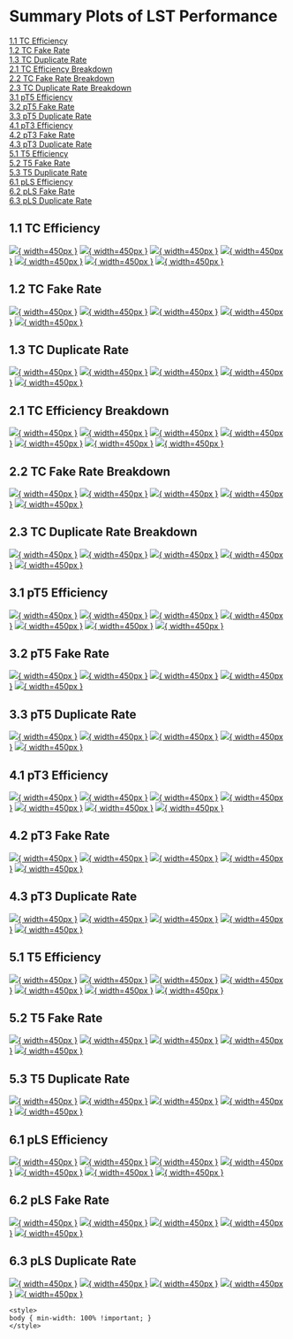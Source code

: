 # Summary Plots of LST Performance

[1.1 TC Efficiency](#1.1)<br/>[1.2 TC Fake Rate](#1.2)<br/>[1.3 TC Duplicate Rate](#1.3)<br/>[2.1 TC Efficiency Breakdown](#2.1)<br/>[2.2 TC Fake Rate Breakdown](#2.2)<br/>[2.3 TC Duplicate Rate Breakdown](#2.3)<br/>[3.1 pT5 Efficiency](#3.1)<br/>[3.2 pT5 Fake Rate](#3.2)<br/>[3.3 pT5 Duplicate Rate](#3.3)<br/>[4.1 pT3 Efficiency](#4.1)<br/>[4.2 pT3 Fake Rate](#4.2)<br/>[4.3 pT3 Duplicate Rate](#4.3)<br/>[5.1 T5 Efficiency](#5.1)<br/>[5.2 T5 Fake Rate](#5.2)<br/>[5.3 T5 Duplicate Rate](#5.3)<br/>[6.1 pLS Efficiency](#6.1)<br/>[6.2 pLS Fake Rate](#6.2)<br/>[6.3 pLS Duplicate Rate](#6.3)<br/>

## <a name="1.1"></a> 1.1 TC Efficiency

[![](../mtv/var/TC_eff_pt.png){ width=450px }](TC_eff_pt.html)
[![](../mtv/var/TC_eff_ptzoom.png){ width=450px }](TC_eff_ptzoom.html)
[![](../mtv/var/TC_eff_etacoarse.png){ width=450px }](TC_eff_etacoarse.html)
[![](../mtv/var/TC_eff_etacoarsezoom.png){ width=450px }](TC_eff_etacoarsezoom.html)
[![](../mtv/var/TC_eff_dxycoarse.png){ width=450px }](TC_eff_dxycoarse.html)
[![](../mtv/var/TC_eff_dzcoarse.png){ width=450px }](TC_eff_dzcoarse.html)
[![](../mtv/var/TC_eff_phi.png){ width=450px }](TC_eff_phi.html)

## <a name="1.2"></a> 1.2 TC Fake Rate

[![](../mtv/var/TC_fakerate_pt.png){ width=450px }](TC_fakerate_pt.html)
[![](../mtv/var/TC_fakerate_ptzoom.png){ width=450px }](TC_fakerate_ptzoom.html)
[![](../mtv/var/TC_fakerate_etacoarse.png){ width=450px }](TC_fakerate_etacoarse.html)
[![](../mtv/var/TC_fakerate_etacoarsezoom.png){ width=450px }](TC_fakerate_etacoarsezoom.html)
[![](../mtv/var/TC_fakerate_phi.png){ width=450px }](TC_fakerate_phi.html)

## <a name="1.3"></a> 1.3 TC Duplicate Rate

[![](../mtv/var/TC_duplrate_pt.png){ width=450px }](TC_duplrate_pt.html)
[![](../mtv/var/TC_duplrate_ptzoom.png){ width=450px }](TC_duplrate_ptzoom.html)
[![](../mtv/var/TC_duplrate_etacoarse.png){ width=450px }](TC_duplrate_etacoarse.html)
[![](../mtv/var/TC_duplrate_etacoarsezoom.png){ width=450px }](TC_duplrate_etacoarsezoom.html)
[![](../mtv/var/TC_duplrate_phi.png){ width=450px }](TC_duplrate_phi.html)

## <a name="2.1"></a> 2.1 TC Efficiency Breakdown

[![](../mtv/var/TC_eff_stack_pt.png){ width=450px }](TCStack_eff_stack_pt.html)
[![](../mtv/var/TC_eff_stack_ptzoom.png){ width=450px }](TCStack_eff_stack_ptzoom.html)
[![](../mtv/var/TC_eff_stack_etacoarse.png){ width=450px }](TCStack_eff_stack_etacoarse.html)
[![](../mtv/var/TC_eff_stack_etacoarsezoom.png){ width=450px }](TCStack_eff_stack_etacoarsezoom.html)
[![](../mtv/var/TC_eff_stack_dxycoarse.png){ width=450px }](TCStack_eff_stack_dxycoarse.html)
[![](../mtv/var/TC_eff_stack_dzcoarse.png){ width=450px }](TCStack_eff_stack_dzcoarse.html)
[![](../mtv/var/TC_eff_stack_phi.png){ width=450px }](TCStack_eff_stack_phi.html)

## <a name="2.2"></a> 2.2 TC Fake Rate Breakdown

[![](../mtv/var/TC_fakerate_stack_pt.png){ width=450px }](TCStack_fakerate_stack_pt.html)
[![](../mtv/var/TC_fakerate_stack_ptzoom.png){ width=450px }](TCStack_fakerate_stack_ptzoom.html)
[![](../mtv/var/TC_fakerate_stack_etacoarse.png){ width=450px }](TCStack_fakerate_stack_etacoarse.html)
[![](../mtv/var/TC_fakerate_stack_etacoarsezoom.png){ width=450px }](TCStack_fakerate_stack_etacoarsezoom.html)
[![](../mtv/var/TC_fakerate_stack_phi.png){ width=450px }](TCStack_fakerate_stack_phi.html)

## <a name="2.3"></a> 2.3 TC Duplicate Rate Breakdown

[![](../mtv/var/TC_duplrate_stack_pt.png){ width=450px }](TCStack_duplrate_stack_pt.html)
[![](../mtv/var/TC_duplrate_stack_ptzoom.png){ width=450px }](TCStack_duplrate_stack_ptzoom.html)
[![](../mtv/var/TC_duplrate_stack_etacoarse.png){ width=450px }](TCStack_duplrate_stack_etacoarse.html)
[![](../mtv/var/TC_duplrate_stack_etacoarsezoom.png){ width=450px }](TCStack_duplrate_stack_etacoarsezoom.html)
[![](../mtv/var/TC_duplrate_stack_phi.png){ width=450px }](TCStack_duplrate_stack_phi.html)

## <a name="3.1"></a> 3.1 pT5 Efficiency

[![](../mtv/var/pT5_eff_pt.png){ width=450px }](pT5_eff_pt.html)
[![](../mtv/var/pT5_eff_ptzoom.png){ width=450px }](pT5_eff_ptzoom.html)
[![](../mtv/var/pT5_eff_etacoarse.png){ width=450px }](pT5_eff_etacoarse.html)
[![](../mtv/var/pT5_eff_etacoarsezoom.png){ width=450px }](pT5_eff_etacoarsezoom.html)
[![](../mtv/var/pT5_eff_dxycoarse.png){ width=450px }](pT5_eff_dxycoarse.html)
[![](../mtv/var/pT5_eff_dzcoarse.png){ width=450px }](pT5_eff_dzcoarse.html)
[![](../mtv/var/pT5_eff_phi.png){ width=450px }](pT5_eff_phi.html)

## <a name="3.2"></a> 3.2 pT5 Fake Rate

[![](../mtv/var/pT5_fakerate_pt.png){ width=450px }](pT5_fakerate_pt.html)
[![](../mtv/var/pT5_fakerate_ptzoom.png){ width=450px }](pT5_fakerate_ptzoom.html)
[![](../mtv/var/pT5_fakerate_etacoarse.png){ width=450px }](pT5_fakerate_etacoarse.html)
[![](../mtv/var/pT5_fakerate_etacoarsezoom.png){ width=450px }](pT5_fakerate_etacoarsezoom.html)
[![](../mtv/var/pT5_fakerate_phi.png){ width=450px }](pT5_fakerate_phi.html)

## <a name="3.3"></a> 3.3 pT5 Duplicate Rate

[![](../mtv/var/pT5_duplrate_pt.png){ width=450px }](pT5_duplrate_pt.html)
[![](../mtv/var/pT5_duplrate_ptzoom.png){ width=450px }](pT5_duplrate_ptzoom.html)
[![](../mtv/var/pT5_duplrate_etacoarse.png){ width=450px }](pT5_duplrate_etacoarse.html)
[![](../mtv/var/pT5_duplrate_etacoarsezoom.png){ width=450px }](pT5_duplrate_etacoarsezoom.html)
[![](../mtv/var/pT5_duplrate_phi.png){ width=450px }](pT5_duplrate_phi.html)

## <a name="4.1"></a> 4.1 pT3 Efficiency

[![](../mtv/var/pT3_eff_pt.png){ width=450px }](pT3_eff_pt.html)
[![](../mtv/var/pT3_eff_ptzoom.png){ width=450px }](pT3_eff_ptzoom.html)
[![](../mtv/var/pT3_eff_etacoarse.png){ width=450px }](pT3_eff_etacoarse.html)
[![](../mtv/var/pT3_eff_etacoarsezoom.png){ width=450px }](pT3_eff_etacoarsezoom.html)
[![](../mtv/var/pT3_eff_dxycoarse.png){ width=450px }](pT3_eff_dxycoarse.html)
[![](../mtv/var/pT3_eff_dzcoarse.png){ width=450px }](pT3_eff_dzcoarse.html)
[![](../mtv/var/pT3_eff_phi.png){ width=450px }](pT3_eff_phi.html)

## <a name="4.2"></a> 4.2 pT3 Fake Rate

[![](../mtv/var/pT3_fakerate_pt.png){ width=450px }](pT3_fakerate_pt.html)
[![](../mtv/var/pT3_fakerate_ptzoom.png){ width=450px }](pT3_fakerate_ptzoom.html)
[![](../mtv/var/pT3_fakerate_etacoarse.png){ width=450px }](pT3_fakerate_etacoarse.html)
[![](../mtv/var/pT3_fakerate_etacoarsezoom.png){ width=450px }](pT3_fakerate_etacoarsezoom.html)
[![](../mtv/var/pT3_fakerate_phi.png){ width=450px }](pT3_fakerate_phi.html)

## <a name="4.3"></a> 4.3 pT3 Duplicate Rate

[![](../mtv/var/pT3_duplrate_pt.png){ width=450px }](pT3_duplrate_pt.html)
[![](../mtv/var/pT3_duplrate_ptzoom.png){ width=450px }](pT3_duplrate_ptzoom.html)
[![](../mtv/var/pT3_duplrate_etacoarse.png){ width=450px }](pT3_duplrate_etacoarse.html)
[![](../mtv/var/pT3_duplrate_etacoarsezoom.png){ width=450px }](pT3_duplrate_etacoarsezoom.html)
[![](../mtv/var/pT3_duplrate_phi.png){ width=450px }](pT3_duplrate_phi.html)

## <a name="5.1"></a> 5.1 T5 Efficiency

[![](../mtv/var/T5_eff_pt.png){ width=450px }](T5_eff_pt.html)
[![](../mtv/var/T5_eff_ptzoom.png){ width=450px }](T5_eff_ptzoom.html)
[![](../mtv/var/T5_eff_etacoarse.png){ width=450px }](T5_eff_etacoarse.html)
[![](../mtv/var/T5_eff_etacoarsezoom.png){ width=450px }](T5_eff_etacoarsezoom.html)
[![](../mtv/var/T5_eff_dxycoarse.png){ width=450px }](T5_eff_dxycoarse.html)
[![](../mtv/var/T5_eff_dzcoarse.png){ width=450px }](T5_eff_dzcoarse.html)
[![](../mtv/var/T5_eff_phi.png){ width=450px }](T5_eff_phi.html)

## <a name="5.2"></a> 5.2 T5 Fake Rate

[![](../mtv/var/T5_fakerate_pt.png){ width=450px }](T5_fakerate_pt.html)
[![](../mtv/var/T5_fakerate_ptzoom.png){ width=450px }](T5_fakerate_ptzoom.html)
[![](../mtv/var/T5_fakerate_etacoarse.png){ width=450px }](T5_fakerate_etacoarse.html)
[![](../mtv/var/T5_fakerate_etacoarsezoom.png){ width=450px }](T5_fakerate_etacoarsezoom.html)
[![](../mtv/var/T5_fakerate_phi.png){ width=450px }](T5_fakerate_phi.html)

## <a name="5.3"></a> 5.3 T5 Duplicate Rate

[![](../mtv/var/T5_duplrate_pt.png){ width=450px }](T5_duplrate_pt.html)
[![](../mtv/var/T5_duplrate_ptzoom.png){ width=450px }](T5_duplrate_ptzoom.html)
[![](../mtv/var/T5_duplrate_etacoarse.png){ width=450px }](T5_duplrate_etacoarse.html)
[![](../mtv/var/T5_duplrate_etacoarsezoom.png){ width=450px }](T5_duplrate_etacoarsezoom.html)
[![](../mtv/var/T5_duplrate_phi.png){ width=450px }](T5_duplrate_phi.html)

## <a name="6.1"></a> 6.1 pLS Efficiency

[![](../mtv/var/pLS_eff_pt.png){ width=450px }](pLS_eff_pt.html)
[![](../mtv/var/pLS_eff_ptzoom.png){ width=450px }](pLS_eff_ptzoom.html)
[![](../mtv/var/pLS_eff_etacoarse.png){ width=450px }](pLS_eff_etacoarse.html)
[![](../mtv/var/pLS_eff_etacoarsezoom.png){ width=450px }](pLS_eff_etacoarsezoom.html)
[![](../mtv/var/pLS_eff_dxycoarse.png){ width=450px }](pLS_eff_dxycoarse.html)
[![](../mtv/var/pLS_eff_dzcoarse.png){ width=450px }](pLS_eff_dzcoarse.html)
[![](../mtv/var/pLS_eff_phi.png){ width=450px }](pLS_eff_phi.html)

## <a name="6.2"></a> 6.2 pLS Fake Rate

[![](../mtv/var/pLS_fakerate_pt.png){ width=450px }](pLS_fakerate_pt.html)
[![](../mtv/var/pLS_fakerate_ptzoom.png){ width=450px }](pLS_fakerate_ptzoom.html)
[![](../mtv/var/pLS_fakerate_etacoarse.png){ width=450px }](pLS_fakerate_etacoarse.html)
[![](../mtv/var/pLS_fakerate_etacoarsezoom.png){ width=450px }](pLS_fakerate_etacoarsezoom.html)
[![](../mtv/var/pLS_fakerate_phi.png){ width=450px }](pLS_fakerate_phi.html)

## <a name="6.3"></a> 6.3 pLS Duplicate Rate

[![](../mtv/var/pLS_duplrate_pt.png){ width=450px }](pLS_duplrate_pt.html)
[![](../mtv/var/pLS_duplrate_ptzoom.png){ width=450px }](pLS_duplrate_ptzoom.html)
[![](../mtv/var/pLS_duplrate_etacoarse.png){ width=450px }](pLS_duplrate_etacoarse.html)
[![](../mtv/var/pLS_duplrate_etacoarsezoom.png){ width=450px }](pLS_duplrate_etacoarsezoom.html)
[![](../mtv/var/pLS_duplrate_phi.png){ width=450px }](pLS_duplrate_phi.html)


``` {=html}
<style>
body { min-width: 100% !important; }
</style>
```
